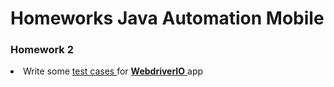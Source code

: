 # Homeworks Java Automation Mobile 
<h3>Homework 2</h3>

<li>Write some 
   <a href = "https://github.com/Purvich/JavaAutomationMobileHomeworks/blob/master/src/test/java/mobile.authorization.AuthorizationTest.java">
    test cases
   </a>
    for 
   <a href = "https://github.com/webdriverio/native-demo-app/releases/download/0.2.1/Android-NativeDemoApp-0.2.1.apk">
    <b>WebdriverIO</b>
   </a> app</li>
